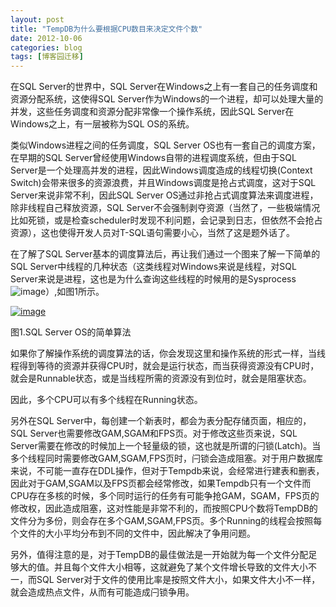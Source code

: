 ```yaml
---
layout: post
title: "TempDB为什么要根据CPU数目来决定文件个数"
date: 2012-10-06
categories: blog
tags: [博客园迁移]
---
```


在SQL Server的世界中，SQL Server在Windows之上有一套自己的任务调度和资源分配系统，这使得SQL Server作为Windows的一个进程，却可以处理大量的并发，这些任务调度和资源分配非常像一个操作系统，因此SQL Server在Windows之上，有一层被称为SQL OS的系统。

类似Windows进程之间的任务调度，SQL Server OS也有一套自己的调度方案，在早期的SQL Server曾经使用Windows自带的进程调度系统，但由于SQL Server是一个处理高并发的进程，因此Windows调度造成的线程切换\(Context Switch\)会带来很多的资源浪费，并且Windows调度是抢占式调度，这对于SQL Server来说非常不利，因此SQL Server OS通过非抢占式调度算法来调度进程，除非线程自己释放资源，SQL Server不会强制剥夺资源（当然了，一些极端情况比如死锁，或是检查scheduler时发现不利问题，会记录到日志，但依然不会抢占资源），这也使得开发人员对T-SQL语句需要小心，当然了这是题外话了。

在了解了SQL Server基本的调度算法后，再让我们通过一个图来了解一下简单的SQL Server中线程的几种状态（这类线程对Windows来说是线程，对SQL Server来说是进程，这也是为什么查询这些线程的时候用的是Sysprocess![image](https://cdn.jsdelivr.net/gh/careyson/careyson.github.io@main/assets/images/2012-10-06-tempdb-cpu/tempdb-cpu-2012100619150176.png)）,如图1所示。

[![image](https://cdn.jsdelivr.net/gh/careyson/careyson.github.io@main/assets/images/2012-10-06-tempdb-cpu/tempdb-cpu-201210061915045390.png)](http://images.cnblogs.com/cnblogs_com/CareySon/201210/201210061915024145.png)

图1.SQL Server OS的简单算法

如果你了解操作系统的调度算法的话，你会发现这里和操作系统的形式一样，当线程得到等待的资源并获得CPU时，就会是运行状态，而当获得资源没有CPU时，就会是Runnable状态，或是当线程所需的资源没有到位时，就会是阻塞状态。

因此，多个CPU可以有多个线程在Running状态。

另外在SQL Server中，每创建一个新表时，都会为表分配存储页面，相应的，SQL Server也需要修改GAM,SGAM和FPS页。对于修改这些页来说，SQL Server需要在修改的时候加上一个轻量级的锁，这也就是所谓的闩锁\(Latch\)。当多个线程同时需要修改GAM,SGAM,FPS页时，闩锁会造成阻塞。对于用户数据库来说，不可能一直存在DDL操作，但对于Tempdb来说，会经常进行建表和删表，因此对于GAM,SGAM以及FPS页都会经常修改，如果Tempdb只有一个文件而CPU存在多核的时候，多个同时运行的任务有可能争抢GAM，SGAM，FPS页的修改权，因此造成阻塞，这对性能是非常不利的，而按照CPU个数将TempDB的文件分为多份，则会存在多个GAM,SGAM,FPS页。多个Running的线程会按照每个文件的大小平均分布到不同的文件中，因此解决了争用问题。

另外，值得注意的是，对于TempDB的最佳做法是一开始就为每一个文件分配足够大的值。并且每个文件大小相等，这就避免了某个文件增长导致的文件大小不一，而SQL Server对于文件的使用比率是按照文件大小，如果文件大小不一样，就会造成热点文件，从而有可能造成闩锁争用。
